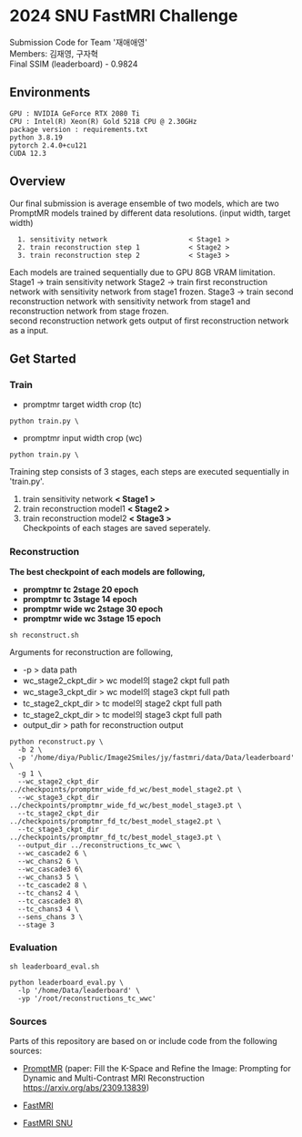 
# 2024 SNU FastMRI Challenge
Submission Code for Team '재애애영' <br>Members: 김재영, 구자혁 <br>
Final SSIM (leaderboard) - 0.9824 <br> 

## Environments
~~~
GPU : NVIDIA GeForce RTX 2080 Ti 
CPU : Intel(R) Xeon(R) Gold 5218 CPU @ 2.30GHz
package version : requirements.txt
python 3.8.19
pytorch 2.4.0+cu121
CUDA 12.3
~~~

## Overview
Our final submission is average ensemble of two models, which are two PromptMR models trained by different data resolutions. (input width, target width) <br>

~~~
  1. sensitivity network                    < Stage1 >
  2. train reconstruction step 1            < Stage2 >
  3. train reconstruction step 2            < Stage3 >
~~~
Each models are trained sequentially due to GPU 8GB VRAM limitation.
Stage1 -> train sensitivity network
Stage2 -> train first reconstruction network with sensitivity network from stage1 frozen.
Stage3 -> train second reconstruction network with sensitivity network from stage1 and reconstruction network from stage frozen. <br>
second reconstruction network gets output of first reconstruction network as a input.

## Get Started
### Train

- promptmr target width crop (tc)
~~~
python train.py \
~~~

- promptmr input width crop (wc)
~~~
python train.py \
~~~

Training step consists of 3 stages, each steps are executed sequentially in 'train.py'.

1. train sensitivity network   <strong> < Stage1 > </strong> <br>
2. train reconstruction model1  <strong> < Stage2 > </strong> <br>
3. train reconstruction model2   <strong> < Stage3 > </strong> <br>
Checkpoints of each stages are saved seperately.

### Reconstruction
<strong> The best checkpoint of each models are following, <br>
- promptmr tc 2stage 20 epoch
- promptmr tc 3stage 14 epoch
- promptmr wide wc 2stage 30 epoch
- promptmr wide wc 3stage 15 epoch <br>
</strong>

~~~
sh reconstruct.sh
~~~

Arguments for reconstruction are following, <br>
- -p > data path
- wc_stage2_ckpt_dir > wc model의 stage2 ckpt full path
- wc_stage3_ckpt_dir > wc model의 stage3 ckpt full path
- tc_stage2_ckpt_dir > tc model의 stage2 ckpt full path
- tc_stage2_ckpt_dir > tc model의 stage3 ckpt full path
- output_dir > path for reconstruction output <br>

~~~ 
python reconstruct.py \
  -b 2 \
  -p '/home/diya/Public/Image2Smiles/jy/fastmri/data/Data/leaderboard' \
  -g 1 \
  --wc_stage2_ckpt_dir ../checkpoints/promptmr_wide_fd_wc/best_model_stage2.pt \
  --wc_stage3_ckpt_dir ../checkpoints/promptmr_wide_fd_wc/best_model_stage3.pt \
  --tc_stage2_ckpt_dir ../checkpoints/promptmr_fd_tc/best_model_stage2.pt \
  --tc_stage3_ckpt_dir ../checkpoints/promptmr_fd_tc/best_model_stage3.pt \
  --output_dir ../reconstructions_tc_wwc \
  --wc_cascade2 6 \
  --wc_chans2 6 \
  --wc_cascade3 6\
  --wc_chans3 5 \
  --tc_cascade2 8 \
  --tc_chans2 4 \
  --tc_cascade3 8\
  --tc_chans3 4 \
  --sens_chans 3 \
  --stage 3 
~~~

### Evaluation
~~~
sh leaderboard_eval.sh
~~~

~~~
python leaderboard_eval.py \
  -lp '/home/Data/leaderboard' \
  -yp '/root/reconstructions_tc_wwc'
~~~

### Sources
Parts of this repository are based on or include code from the following sources:

- [PromptMR](https://github.com/hellopipu/PromptMR)
  (paper: Fill the K-Space and Refine the Image: Prompting for Dynamic and Multi-Contrast MRI Reconstruction <br>
  https://arxiv.org/abs/2309.13839)  

- [FastMRI](https://github.com/facebookresearch/fastMRI)  

- [FastMRI SNU](https://github.com/LISTatSNU/FastMRI_challenge)  

